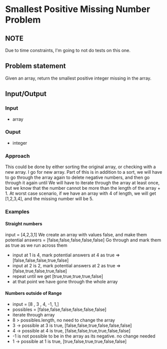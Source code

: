 # Smallest Positive Missing Number Problem

## NOTE

Due to time constraints, I'm going to not do tests on this one.

## Problem statement

Given an array, return the smallest positive integer missing in the array.

## Input/Output

### Input
- array


### Ouput

- integer

### Approach
This could be done by either sorting the original array, or checking with a new array. I go for new array. Part of this is in addition to a sort, we will have to go through the array again to delete negative numbers, and then go through it again until
We will have to iterate through the array at least once, but we know that the number cannot be more than the length of the array + 1. At worst case scenario, if we have an array with 4 of length,  we will get [1,2,3,4], and the missing number will be 5.


### Examples
#### Straight numbers
input = [4,2,3,1] 
We create an array with values false, and make them 
potential answers = [false,false,false,false,false]
Go through and mark them as true as we run across them
- input at 1 is 4, mark potential answers at 4 as true
  => [false,false,false,true,false]
- input at 2 is 2, mark potential answers at 2 as true
  => [false,true,false,true,false]
- repeat until we get [true,true,true,true,false]
- at that point we have gone through the whole array

#### Numbers outside of Range

- input = [8 , 3 , 4, -1, 1,]
- possibles = [false,false,false,false,false,false]
- iterate through array
- 8 > possibles.length, no need to change the array
- 3 -> possible at 3 is true, [false,false,true,false,false,false]
- 4 -> possible at 4 is true, [false,false,true,true,false,false]
- -1 is not possible to be in the array as its negative. no change needed
- 1 -> possible at 1 is true, [true,false,true,true,false,false]

#